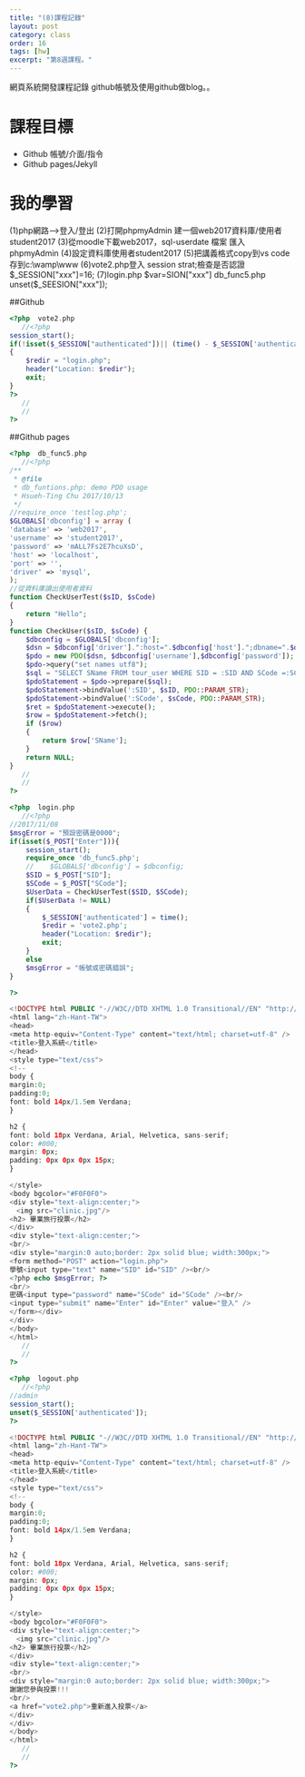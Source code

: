 ```yaml
---
title: "(8)課程記錄"
layout: post
category: class
order: 16
tags: [hw]
excerpt: "第8週課程。"
---
```

網頁系統開發課程記錄
github帳號及使用github做blog。。

# 課程目標
- Github 帳號/介面/指令
- Github pages/Jekyll

# 我的學習
(1)php網路-->登入/登出
(2)打開phpmyAdmin 建一個web2017資料庫/使用者student2017
(3)從moodle下載web2017，sql-userdate  檔案 匯入 phpmyAdmin
(4)設定資料庫使用者student2017
(5)把講義格式copy到vs code 存到c:\wamp\www
(6)vote2.php登入 session strat;檢查是否認證$_SESSION["xxx"]=16;
(7)login.php  $var=SION["xxx"]
db_func5.php unset($_SEESION["xxx"]);

##Github



```php
<?php  vote2.php
   //<?php
session_start(); 
if(!isset($_SESSION["authenticated"])|| (time() - $_SESSION['authenticated']) > 600 ) 
{
    $redir = "login.php";
    header("Location: $redir");
    exit;
}
?>
   //
   //
?>
```
##Github pages

```php
<?php  db_func5.php
   //<?php
/**
 * @file
 * db_funtions.php: demo PDO usage
 * Hsueh-Ting Chu 2017/10/13
 */
//require_once 'testlog.php';
$GLOBALS['dbconfig'] = array (
'database' => 'web2017',
'username' => 'student2017',
'password' => 'mALL7Fs2E7hcuXsD',
'host' => 'localhost',
'port' => '',
'driver' => 'mysql',
);
//從資料庫讀出使用者資料
function CheckUserTest($sID, $sCode)
{
    return "Hello";
}
function CheckUser($sID, $sCode) {    
    $dbconfig = $GLOBALS['dbconfig'];
    $dsn = $dbconfig['driver'].":host=".$dbconfig['host'].";dbname=".$dbconfig['database'];
    $pdo = new PDO($dsn, $dbconfig['username'],$dbconfig['password']);
    $pdo->query("set names utf8");
    $sql = "SELECT SName FROM tour_user WHERE SID = :SID AND SCode =:SCode";    
    $pdoStatement = $pdo->prepare($sql);
    $pdoStatement->bindValue(':SID', $sID, PDO::PARAM_STR); 
    $pdoStatement->bindValue(':SCode', $sCode, PDO::PARAM_STR); 
    $ret = $pdoStatement->execute();
    $row = $pdoStatement->fetch();
    if ($row)
    {
        return $row['SName'];
    }
    return NULL;
}
   //
   //
?>
```

```php  
<?php  login.php
   //<?php
//2017/11/08
$msgError = "預設密碼是0000";
if(isset($_POST["Enter"])){
    session_start();
    require_once 'db_func5.php';
    //    $GLOBALS['dbconfig'] = $dbconfig;
    $SID = $_POST["SID"];
    $SCode = $_POST["SCode"];
    $UserData = CheckUserTest($SID, $SCode);
    if($UserData != NULL)
    {
        $_SESSION['authenticated'] = time();
        $redir = 'vote2.php';
        header("Location: $redir");
        exit;
    }
    else
    $msgError = "帳號或密碼錯誤";
}

?>

<!DOCTYPE html PUBLIC "-//W3C//DTD XHTML 1.0 Transitional//EN" "http://www.w3.org/TR/xhtml1/DTD/xhtml1-transitional.dtd">
<html lang="zh-Hant-TW">
<head>
<meta http-equiv="Content-Type" content="text/html; charset=utf-8" />
<title>登入系統</title>
</head>
<style type="text/css">
<!--
body {
margin:0;
padding:0;
font: bold 14px/1.5em Verdana;
}

h2 {
font: bold 18px Verdana, Arial, Helvetica, sans-serif;
color: #000;
margin: 0px;
padding: 0px 0px 0px 15px;
}

</style>
<body bgcolor="#F0F0F0">
<div style="text-align:center;">
　<img src="clinic.jpg"/>
<h2> 畢業旅行投票</h2>
</div>
<div style="text-align:center;">
<br/>
<div style="margin:0 auto;border: 2px solid blue; width:300px;">
<form method="POST" action="login.php">
學號<input type="text" name="SID" id="SID" /><br/>
<?php echo $msgError; ?>
<br/>
密碼<input type="password" name="SCode" id="SCode" /><br/>
<input type="submit" name="Enter" id="Enter" value="登入" />
</form></div>
</div>
</body>
</html>
   //
   //
?>
```


```php  
<?php  logout.php
   //<?php
//admin
session_start(); 
unset($_SESSION['authenticated']);
?>

<!DOCTYPE html PUBLIC "-//W3C//DTD XHTML 1.0 Transitional//EN" "http://www.w3.org/TR/xhtml1/DTD/xhtml1-transitional.dtd">
<html lang="zh-Hant-TW">
<head>
<meta http-equiv="Content-Type" content="text/html; charset=utf-8" />
<title>登入系統</title>
</head>
<style type="text/css">
<!--
body {
margin:0;
padding:0;
font: bold 14px/1.5em Verdana;
}

h2 {
font: bold 18px Verdana, Arial, Helvetica, sans-serif;
color: #000;
margin: 0px;
padding: 0px 0px 0px 15px;
}

</style>
<body bgcolor="#F0F0F0">
<div style="text-align:center;">
　<img src="clinic.jpg"/>
<h2> 畢業旅行投票</h2>
</div>
<div style="text-align:center;">
<br/>
<div style="margin:0 auto;border: 2px solid blue; width:300px;">
謝謝您參與投票!!!
<br/>
<a href="vote2.php">重新進入投票</a>
</div>
</div>
</body>
</html>
   //
   //
?>
```





[1]: https://github.com/        "GitHub"
[2]: https://pages.github.com/  "GitHub Pages"
[3]: https://jekyllrb.com/      "Jekyll"
[4]: http://markdown.tw         "Markdown文件"
[5]: http://dillinger.io/       "Dillinger"








